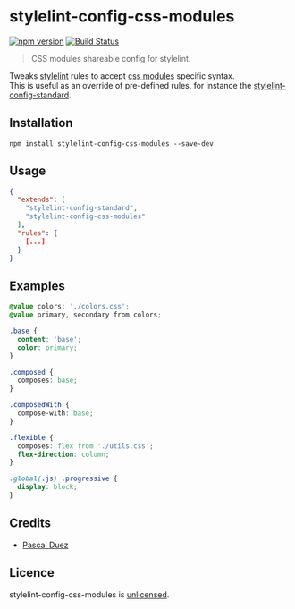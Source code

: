 # stylelint-config-css-modules

[![npm version][npm-image]][npm-url]
[![Build Status][travis-image]][travis-url]

> CSS modules shareable config for stylelint.

Tweaks [stylelint] rules to accept [css modules] specific syntax.  
This is useful as an override of pre-defined rules, for instance the [stylelint-config-standard].


## Installation

```
npm install stylelint-config-css-modules --save-dev
```


## Usage

```json
{
  "extends": [
    "stylelint-config-standard",
    "stylelint-config-css-modules"
  ],
  "rules": {
    [...]
  }
}
```

## Examples

```css
@value colors: './colors.css';
@value primary, secondary from colors;

.base {
  content: 'base';
  color: primary;
}

.composed {
  composes: base;
}

.composedWith {
  compose-with: base;
}

.flexible {
  composes: flex from './utils.css';
  flex-direction: column;
}

:global(.js) .progressive {
  display: block;
}
```


## Credits

* [Pascal Duez](https://github.com/pascalduez)


## Licence

stylelint-config-css-modules is [unlicensed](http://unlicense.org/).



[npm-url]: https://www.npmjs.org/package/stylelint-config-css-modules
[npm-image]: http://img.shields.io/npm/v/stylelint-config-css-modules.svg?style=flat-square
[travis-url]: https://travis-ci.org/pascalduez/stylelint-config-css-modules?branch=master
[travis-image]: http://img.shields.io/travis/pascalduez/stylelint-config-css-modules.svg?style=flat-square
[stylelint]: https://github.com/stylelint/stylelint
[stylelint-config-standard]: https://github.com/stylelint/stylelint-config-standard
[css modules]: https://github.com/css-modules/css-modules
